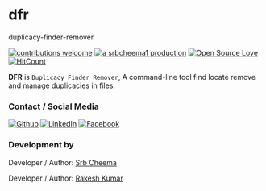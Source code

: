 # dfr
duplicacy-finder-remover

[![contributions welcome](https://img.shields.io/badge/contributions-welcome-brightgreen.svg?style=flat)](https://github.ocm/srbcheema1/dfr/issues)
[![a srbcheema1 production](https://img.shields.io/badge/-a%20srbcheema1%20production-blue.svg)](https://github.com/srbcheema1)
[![Open Source Love](https://badges.frapsoft.com/os/v1/open-source.png?v=103)](https://github.com/srbcheema1/dfr)
[![HitCount](http://hits.dwyl.io/srbcheema1/dfr.svg)](http://hits.dwyl.io/srbcheema1/dfr)

**DFR** is `Duplicacy Finder Remover`, A command-line tool find locate remove and manage duplicacies in files.




### Contact / Social Media

[![Github](https://raw.githubusercontent.com/srbcheema1/CheemaFy/master/myPlugins/extra_things/png_images/social/github.png)](https://github.com/srbcheema1/)
[![LinkedIn](https://raw.githubusercontent.com/srbcheema1/CheemaFy/master/myPlugins/extra_things/png_images/social/linkedin-48x48.png)](https://www.linkedin.com/in/srbcheema1/)
[![Facebook](https://raw.githubusercontent.com/srbcheema1/CheemaFy/master/myPlugins/extra_things/png_images/social/fb.png)](https://www.facebook.com/srbcheema/)


### Development by

Developer / Author: [Srb Cheema](https://github.com/srbcheema1/)

Developer / Author: [Rakesh Kumar](https://github.com/spider34/)
